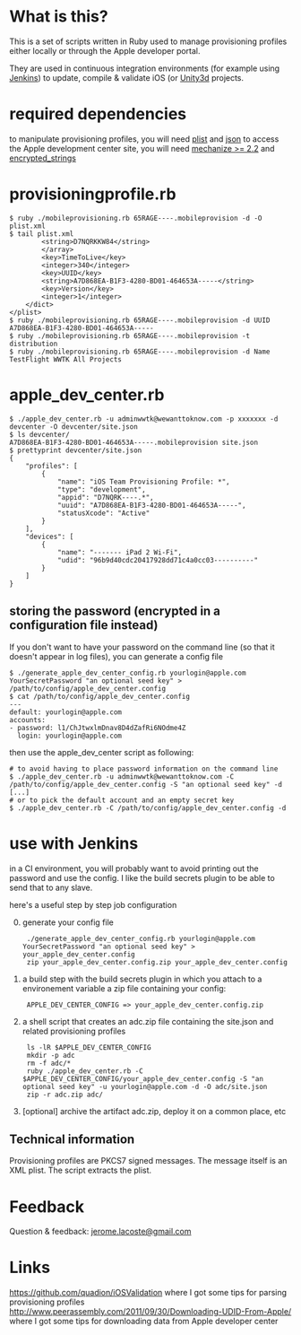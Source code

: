 # What is this? #

This is a set of scripts written in Ruby used to manage provisioning profiles either locally or through the Apple developer portal.

They are used in continuous integration environments (for example using [Jenkins](http://jenkins-ci.org)) to update, compile & validate iOS (or [Unity3d](http://unity3d.com) projects.

# required dependencies #

to manipulate provisioning profiles, you will need [plist](http://plist.rubyforge.org/Plist.html) and [json](http://flori.github.com/json/)
to access the Apple development center site, you will need [mechanize >= 2.2](http://mechanize.rubyforge.org/) and [encrypted_strings](https://github.com/pluginaweek/encrypted_strings)

# provisioningprofile.rb #

	$ ruby ./mobileprovisioning.rb 65RAGE----.mobileprovision -d -O plist.xml
	$ tail plist.xml
			<string>D7NQRKKW84</string>
			</array>
			<key>TimeToLive</key>
			<integer>340</integer>
			<key>UUID</key>
			<string>A7D868EA-B1F3-4280-BD01-464653A-----</string>
			<key>Version</key>
			<integer>1</integer>
		</dict>
	</plist>
	$ ruby ./mobileprovisioning.rb 65RAGE----.mobileprovision -d UUID
	A7D868EA-B1F3-4280-BD01-464653A-----
	$ ruby ./mobileprovisioning.rb 65RAGE----.mobileprovision -t
	distribution
	$ ruby ./mobileprovisioning.rb 65RAGE----.mobileprovision -d Name
	TestFlight WWTK All Projects

# apple_dev_center.rb #

	$ ./apple_dev_center.rb -u adminwwtk@wewanttoknow.com -p xxxxxxx -d devcenter -O devcenter/site.json
	$ ls devcenter/
	A7D868EA-B1F3-4280-BD01-464653A-----.mobileprovision site.json
	$ prettyprint devcenter/site.json
	{
	    "profiles": [
	        {
	            "name": "iOS Team Provisioning Profile: *",
	            "type": "development",
				"appid": "D7NQRK----.*",
	            "uuid": "A7D868EA-B1F3-4280-BD01-464653A-----",
	            "statusXcode": "Active"
	        }
	    ],
	    "devices": [
	        {
	            "name": "------- iPad 2 Wi-Fi",
	            "udid": "96b9d40cdc20417928dd71c4a0cc03----------"
	        }
	    ]
	}

## storing the password (encrypted in a configuration file instead) ##

If you don't want to have your password on the command line (so that it doesn't appear in log files), you can generate a config file

	$ ./generate_apple_dev_center_config.rb yourlogin@apple.com YourSecretPassword "an optional seed key" > /path/to/config/apple_dev_center.config
	$ cat /path/to/config/apple_dev_center.config
	--- 
	default: yourlogin@apple.com
	accounts: 
	- password: l1/ChJtwxlmDnav8D4dZafRi6NOdme4Z
	  login: yourlogin@apple.com

then use the apple_dev_center script as following:

	# to avoid having to place password information on the command line
	$ ./apple_dev_center.rb -u adminwwtk@wewanttoknow.com -C /path/to/config/apple_dev_center.config -S "an optional seed key" -d
	[...]
	# or to pick the default account and an empty secret key
	$ ./apple_dev_center.rb -C /path/to/config/apple_dev_center.config -d
	
# use with Jenkins #

in a CI environment, you will probably want to avoid printing out the password and use the config. I like the build secrets plugin to be able to send that to any slave.
	
here's a useful step by step job configuration

0. generate your config file

		./generate_apple_dev_center_config.rb yourlogin@apple.com YourSecretPassword "an optional seed key" > your_apple_dev_center.config
		zip your_apple_dev_center.config.zip your_apple_dev_center.config

1. a build step with the build secrets plugin in which you attach to a environement variable a zip file containing your config:

    	APPLE_DEV_CENTER_CONFIG => your_apple_dev_center.config.zip

2. a shell script that creates an adc.zip file containing the site.json and related provisioning profiles

		ls -lR $APPLE_DEV_CENTER_CONFIG
		mkdir -p adc
		rm -f adc/*
		ruby ./apple_dev_center.rb -C $APPLE_DEV_CENTER_CONFIG/your_apple_dev_center.config -S "an optional seed key" -u yourlogin@apple.com -d -O adc/site.json
		zip -r adc.zip adc/

3. [optional] archive the artifact adc.zip, deploy it on a common place, etc

## Technical information ##

Provisioning profiles are PKCS7 signed messages. The message itself is an XML plist. The script extracts the plist.

	

# Feedback #

Question & feedback: jerome.lacoste@gmail.com

# Links #

https://github.com/quadion/iOSValidation where I got some tips for parsing provisioning profiles
http://www.peerassembly.com/2011/09/30/Downloading-UDID-From-Apple/ where I got some tips for downloading data from Apple developer center